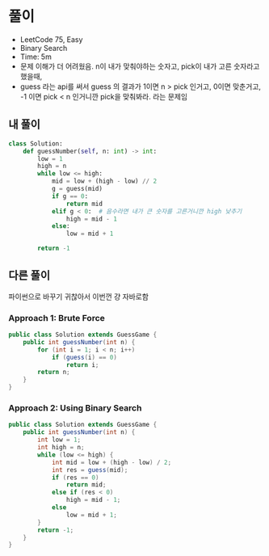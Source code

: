 # 풀이
- LeetCode 75, Easy
- Binary Search
- Time: 5m
- 문제 이해가 더 어려웠음. n이 내가 맞춰야하는 숫자고, pick이 내가 고른 숫자라고 했을때, 
- guess 라는 api를 써서 guess 의 결과가 1이면 n > pick 인거고, 0이면 맞춘거고, -1 이면 pick < n 인거니깐 pick을 맞춰봐라. 라는 문제임

## 내 풀이
```py
class Solution:
    def guessNumber(self, n: int) -> int:
        low = 1
        high = n
        while low <= high:
            mid = low + (high - low) // 2
            g = guess(mid)
            if g == 0:
                return mid
            elif g < 0:  # 음수라면 내가 큰 숫자를 고른거니깐 high 낮추기
                high = mid - 1
            else:
                low = mid + 1

        return -1

```

## 다른 풀이
파이썬으로 바꾸기 귀찮아서 이번껀 걍 자바로함
### Approach 1: Brute Force
```java
public class Solution extends GuessGame {
    public int guessNumber(int n) {
        for (int i = 1; i < n; i++)
            if (guess(i) == 0)
                return i;
        return n;
    }
}
```

### Approach 2: Using Binary Search
```java
public class Solution extends GuessGame {
    public int guessNumber(int n) {
        int low = 1;
        int high = n;
        while (low <= high) {
            int mid = low + (high - low) / 2;
            int res = guess(mid);
            if (res == 0)
                return mid;
            else if (res < 0)
                high = mid - 1;
            else
                low = mid + 1;
        }
        return -1;
    }
}
```
